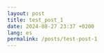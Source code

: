 ```yaml
---
layout: post
title: test_post_1
date: 2024-08-27 23:37 +0200
lang: es
permalink: /posts/test-post-1
---
```

